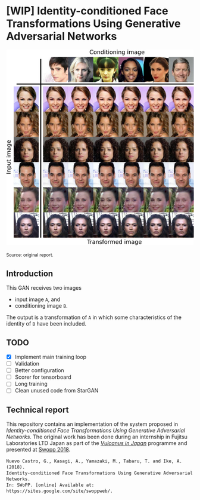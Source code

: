 # [WIP] Identity-conditioned Face Transformations Using Generative Adversarial Networks

<p align="center"><img src="assets/img/demo_validation.jpg" /></p>
<small aling="center">Source: original report.</small>

## Introduction
This GAN receives two images

- input image `A`, and
- conditioning image `B`.

The output is a transformation of `A` in which some characteristics of the identity of `B` have been included.


## TODO

- [x] Implement main training loop
- [ ] Validation
- [ ] Better configuration
- [ ] Scorer for tensorboard
- [ ] Long training
- [ ] Clean unused code from StarGAN

## Technical report
This repository contains an implementation of the system proposed in
_Identity-conditioned Face Transformations Using Generative Adversarial
Networks_. The original work has been done during an internship in Fujitsu
Laboratories LTD Japan as part of the [_Vulcanus in Japan_](https://www.eu-japan.eu/events/vulcanus-japan) programme and presented at [Swopp 2018](https://sites.google.com/site/swoppweb/).

    Nuevo Castro, G., Kasagi, A., Yamazaki, M., Tabaru, T. and Ike, A. (2018).
    Identity-conditioned Face Transformations Using Generative Adversarial Networks.
    In: SWoPP. [online] Available at: https://sites.google.com/site/swoppweb/.
